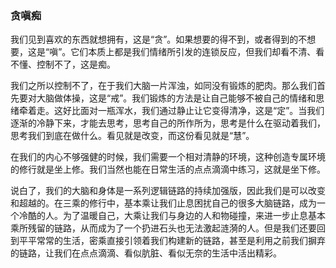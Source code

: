 ### 贪嗔痴

我们见到喜欢的东西就想拥有，这是“贪”。如果想要的得不到，或者得到的不想要，这是“嗔”。它们本质上都是我们情绪所引发的连锁反应，但我们却看不清、看不懂、控制不了，这是痴。

我们之所以控制不了，在于我们大脑一片浑浊，如同没有锻炼的肥肉。那么我们首先要对大脑做体操，这是“戒”。我们锻炼的方法是让自己能够不被自己的情绪和思绪牵着走。这好比面对一瓶浑水，我们通过静止让它变得清净，这是“定”。当我们逐渐的冷静下来，才能去思考，思考自己的所作所为，思考是什么在驱动着我们，思考我们到底在做什么。看见就是改变，而这份看见就是“慧”。

在我们的内心不够强健的时候，我们需要一个相对清静的环境，这种创造专属环境的修行就是坐上修。我们当然也能在日常生活的点点滴滴中练习，这就是坐下修。

说白了，我们的大脑和身体是一系列逻辑链路的持续加强版，因此我们是可以改变和超越的。在三乘的修行中，基本乘让我们止息困扰自己的很多大脑链路，成为一个冷酷的人。为了温暖自己，大乘让我们与身边的人和物碰撞，来进一步止息基本乘所残留的链路，从而成为了一个扔进石头也无法激起涟漪的人。但是我们还要回到平平常常的生活，密乘直接引领着我们构建新的链路，甚至是利用之前我们摒弃的链路，让我们在点点滴滴、看似肮脏、看似无奈的生活中活出精彩。
